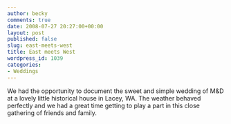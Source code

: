 ```yaml
---
author: becky
comments: true
date: 2008-07-27 20:27:00+00:00
layout: post
published: false
slug: east-meets-west
title: East meets West
wordpress_id: 1039
categories:
- Weddings
---
```


We had the opportunity to document the sweet and simple wedding of M&D at a lovely little historical house in Lacey, WA. The weather behaved perfectly and we had a great time getting to play a part in this close gathering of friends and family.

